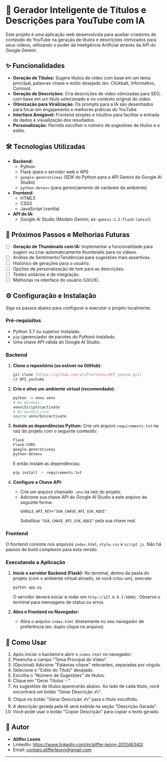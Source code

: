 # 🚀 Gerador Inteligente de Títulos e Descrições para YouTube com IA

Este projeto é uma aplicação web desenvolvida para auxiliar criadores de conteúdo do YouTube na geração de títulos e descrições otimizados para seus vídeos, utilizando o poder da Inteligência Artificial através da API do Google Gemini.

## ✨ Funcionalidades

* **Geração de Títulos:** Sugere títulos de vídeo com base em um tema principal, palavras-chave e estilo desejado (ex: Clickbait, Informativo, Curioso).
* **Geração de Descrições:** Cria descrições de vídeo otimizadas para SEO, com base em um título selecionado e no contexto original do vídeo.
* **Otimização para Viralização:** Os prompts para a IA são desenhados para focar em engajamento e melhores práticas do YouTube.
* **Interface Amigável:** Frontend simples e intuitivo para facilitar a entrada de dados e visualização dos resultados.
* **Personalização:** Permite escolher o número de sugestões de títulos e o estilo.

## 🛠️ Tecnologias Utilizadas

* **Backend:**
    * Python
    * Flask (para o servidor web e API)
    * `google-generativeai` (SDK do Python para a API Gemini do Google AI Studio)
    * `python-dotenv` (para gerenciamento de variáveis de ambiente)
* **Frontend:**
    * HTML5
    * CSS3
    * JavaScript (vanilla)
* **API de IA:**
    * Google AI Studio (Modelo Gemini, ex: `gemini-1.5-flash-latest`)

## 🚀 Próximos Passos e Melhorias Futuras

* [ ] **Geração de Thumbnails com IA:** Implementar a funcionalidade para sugerir ou criar automaticamente thumbnails para os vídeos.
* [ ] Análise de Sentimento/Tendências para sugestões mais assertivas.
* [ ] Histórico de gerações para o usuário.
* [ ] Opções de personalização de tom para as descrições.
* [ ] Testes unitários e de integração.
* [ ] Melhorias na interface do usuário (UI/UX).

## ⚙️ Configuração e Instalação

Siga os passos abaixo para configurar e executar o projeto localmente.

### Pré-requisitos

* Python 3.7 ou superior instalado.
* `pip` (gerenciador de pacotes do Python) instalado.
* Uma chave API válida do Google AI Studio.

### Backend

1.  **Clone o repositório (se estiver no GitHub):**
    ```bash
    git clone [https://github.com/alifferleonn/API_youtue.git]
    cd API_youtube
    ```

2.  **Crie e ative um ambiente virtual (recomendado):**
    ```bash
    python -m venv venv
    # No Windows:
    venv\Scripts\activate
    # No macOS/Linux:
    source venv/bin/activate
    ```

3.  **Instale as dependências Python:**
    Crie um arquivo `requirements.txt` na raiz do projeto com o seguinte conteúdo:
    ```txt
    Flask
    Flask-CORS
    google-generativeai
    python-dotenv
    ```
    E então instale as dependências:
    ```bash
    pip install -r requirements.txt
    ```

4.  **Configure a Chave API:**
    * Crie um arquivo chamado `.env` na raiz do projeto.
    * Adicione sua chave API do Google AI Studio a este arquivo da seguinte forma:
        ```env
        GOOGLE_API_KEY="SUA_CHAVE_API_GSK_AQUI"
        ```
        Substitua `"SUA_CHAVE_API_GSK_AQUI"` pela sua chave real.

### Frontend

O frontend consiste nos arquivos `index.html`, `style.css` e `script.js`. Não há passos de build complexos para esta versão.

### Executando a Aplicação

1.  **Inicie o servidor Backend (Flask):**
    No terminal, dentro da pasta do projeto (com o ambiente virtual ativado, se você criou um), execute:
    ```bash
    python app.py
    ```
    O servidor deverá iniciar e rodar em `http://127.0.0.1:5000/`. Observe o terminal para mensagens de status ou erros.

2.  **Abra o Frontend no Navegador:**
    * Abra o arquivo `index.html` diretamente no seu navegador de preferência (ex: duplo clique no arquivo).

## 📄 Como Usar

1.  Após iniciar o backend e abrir o `index.html` no navegador:
2.  Preencha o campo "Tema Principal do Vídeo".
3.  (Opcional) Adicione "Palavras-chave" relevantes, separadas por vírgula.
4.  Selecione o "Estilo do Título" desejado.
5.  Escolha o "Número de Sugestões" de títulos.
6.  Clique em "Gerar Títulos ✨".
7.  As sugestões de títulos aparecerão abaixo. Ao lado de cada título, você encontrará um botão "Gerar Descrição ✍️".
8.  Clique no botão "Gerar Descrição ✍️" para o título escolhido.
9.  A descrição gerada pela IA será exibida na seção "Descrição Gerada".
10. Você pode usar o botão "Copiar Descrição" para copiar o texto gerado.

## 👤 Autor 

* **Aliffer Leonn**
* LinkedIn: https://www.linkedin.com/in/aliffer-leonn-201246340/
* Email: contato.alifferleonn@gmail.com

---
